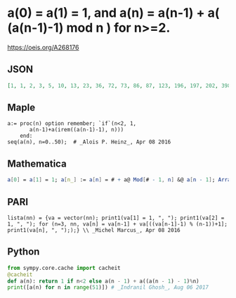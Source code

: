# a\(0\) \= a\(1\) \= 1, and a\(n\) \= a\(n\-1\) \+ a\( \(a\(n\-1\)\-1\) mod n \) for n\>\=2\.
https://oeis.org/A268176
## JSON
```JSON
[1, 1, 2, 3, 5, 10, 13, 23, 36, 72, 73, 86, 87, 123, 196, 197, 202, 398, 399, 798, 1196, 1994, 2117, 2118, 2128, 2130, 4248, 4284, 8568, 8655, 8851, 9048, 11166, 11252, 20300, 40600, 44884, 44886, 44909, 45707, 49955, 50157, 50193, 50279, 59130, 118260, 163967]
```
## Maple
```Maple
a:= proc(n) option remember; `if`(n<2, 1,
       a(n-1)+a(irem((a(n-1)-1), n)))
    end:
seq(a(n), n=0..50);  # _Alois P. Heinz_, Apr 08 2016
```
## Mathematica
```Mathematica
a[0] = a[1] = 1; a[n_] := a[n] = # + a@ Mod[# - 1, n] &@ a[n - 1]; Array[a, 47, 0] (* _Michael De Vlieger_, Apr 08 2016 *)
```
## PARI
```PARI
lista(nn) = {va = vector(nn); print1(va[1] = 1, ", "); print1(va[2] = 1, ", "); for (n=3, nn, va[n] = va[n-1] + va[((va[n-1]-1) % (n-1))+1]; print1(va[n], ", "););} \\ _Michel Marcus_, Apr 08 2016
```
## Python
```Python
from sympy.core.cache import cacheit
@cacheit
def a(n): return 1 if n<2 else a(n - 1) + a((a(n - 1) - 1)%n)
print([a(n) for n in range(51)]) # _Indranil Ghosh_, Aug 06 2017
```
